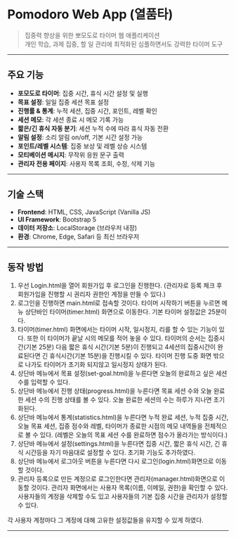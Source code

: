 # Pomodoro Web App (열품타)

> 집중력 향상을 위한 뽀모도로 타이머 웹 애플리케이션  
> 개인 학습, 과제 집중, 할 일 관리에 최적화된 심플하면서도 강력한 타이머 도구

---

## 주요 기능

-  **포모도로 타이머**: 집중 시간, 휴식 시간 설정 및 실행
-  **목표 설정**: 일일 집중 세션 목표 설정
-  **진행률 & 통계**: 누적 세션, 집중 시간, 포인트, 레벨 확인
-  **세션 메모**: 각 세션 종료 시 메모 기록 가능
-  **짧은/긴 휴식 자동 분기**: 세션 누적 수에 따라 휴식 자동 전환
-  **알림 설정**: 소리 알림 on/off, 기본 시간 설정 가능
-  **포인트/레벨 시스템**: 집중 보상 및 레벨 상승 시스템
-  **모티베이션 메시지**: 무작위 응원 문구 출력
-  **관리자 전용 페이지**: 사용자 목록 조회, 수정, 삭제 기능

---

## 기술 스택

- **Frontend**: HTML, CSS, JavaScript (Vanilla JS)
- **UI Framework**: Bootstrap 5
- **데이터 저장소**: LocalStorage (브라우저 내장)
- **환경**: Chrome, Edge, Safari 등 최신 브라우저

---

## 동작 방법

1. 우선 Login.html을 열어 회원가입 후 로그인을 진행한다. (관리자로 등록 체크 후 회원가입을 진행할 시 권리자 권한인 계정을 만들 수 있다.)
2. 로그인을 진행하면 main.html로 접속할 것이다. 타이머 시작하기 버튼을 누르면 메뉴 상단바인 타이머(timer.html) 화면으로 이동한다. 기본 타이머 설정값은 25분이다.
3. 타이머(timer.html) 화면에서는 타이머 시작, 일시정지, 리를 할 수 있는 기능이 있다. 또한 이 타이머가 끝날 시의 메모를 적어 놓을 수 있다. 타이머의 순서는 집중시간(기본 25분) 다음 짧은 휴식 시간(기본 5분)이 진행되고 4세션의 집중시간이 완료된다면 긴 휴식시간(기본 15분)을 진행시킬 수 있다. 타이머 진행 도중 화면 밖으로 나가도 타이머가 초기화 되지않고 일시정지 상태가 된다.
4. 상단바 메뉴에서 목표 설정(set-goal.html)을 누른다면 오늘의 완료하고 싶은 세션 수를 입력할 수 있다.
5. 상단바 메뉴에서 진행 상태(progress.html)을 누른다면 목표 세션 수와 오늘 완료한 세션 수의 진행 상태를 볼 수 있다. 오늘 완료한 세션의 수는 하루가 지나면 초기화된다.
6. 상단바 메뉴에서 통계(statistics.html)을 누른다면 누적 완료 세션, 누적 집중 시간, 오늘 목표 세션, 집중 점수와 레벨, 타이머가 종료한 시점의 메모 내역들을 전체적으로 볼 수 있다. (레벨은 오늘의 목표 세션 수를 완료하면 점수가 올라가는 방식이다.)
7. 상단바 메뉴에서 설정(settings.html)을 누른다면 집중 시간, 짧은 휴식 시간, 긴 휴식 시간등을 자기 마음대로 설정할 수 있다. 초기화 기능도 추가하였다.
8. 상단바 메뉴에서 로그아웃 버튼을 누른다면 다시 로그인(login.html)화면으로 이동할 것이다.
9. 관리자 등록으로 만든 계정으로 로그인한다면 관리자(manager.html)화면으로 이동할 것이다. 관리자 화면에서는 사용자 목록(이름, 이메일, 권한)을 확인할 수 있다. 사용자들의 계정을 삭제할 수도 있고 사용자들의 기본 집중 시간을 관리자가 설정할 수 있다.

각 사용자 계정마다 그 계정에 대해 고유한 설정값들을 유지할 수 있게 하였다.

---
